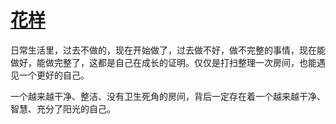 # [花样](https://github.com/miss-shiyi/miss-shiyi/issues/23)

日常生活里，过去不做的，现在开始做了，过去做不好，做不完整的事情，现在能做好，能做完整了，这都是自己在成长的证明。仅仅是打扫整理一次房间，也能遇见一个更好的自己。

一个越来越干净、整洁、没有卫生死角的房间，背后一定存在着一个越来越干净、智慧、充分了阳光的自己。